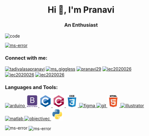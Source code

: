 <h1 align="center">Hi 👋, I'm Pranavi</h1>
<h3 align="center">An Enthusiast</h3>
<img align="center" alt="code" width="400" height:"400" src="https://media.istockphoto.com/vectors/children-coding-lettering-vector-id1084848808?k=6&m=1084848808&s=612x612&w=0&h=-dMJ7j5GXAmrpkeKuV3fUavoE34Aqa04mrF7_oBE9Nc=">
<p align="left"> <a href="https://github.com/ryo-ma/github-profile-trophy"><img src="https://github-profile-trophy.vercel.app/?username=ms-error" alt="ms-error" /></a> </p>

<h3 align="left">Connect with me:</h3>
<p align="left">
<a href="https://kaggle.com/tadivalasapranavi" target="blank"><img align="center" src="https://raw.githubusercontent.com/rahuldkjain/github-profile-readme-generator/master/src/images/icons/Social/kaggle.svg" alt="tadivalasapranavi" height="30" width="40" /></a>
<a href="https://instagram.com/ms_giggless" target="blank"><img align="center" src="https://raw.githubusercontent.com/rahuldkjain/github-profile-readme-generator/master/src/images/icons/Social/instagram.svg" alt="ms_giggless" height="30" width="40" /></a>
<a href="https://www.codechef.com/users/pranavi29" target="blank"><img align="center" src="https://cdn.jsdelivr.net/npm/simple-icons@3.1.0/icons/codechef.svg" alt="pranavi29" height="30" width="40" /></a>
<a href="https://www.hackerrank.com/iec2020026" target="blank"><img align="center" src="https://raw.githubusercontent.com/rahuldkjain/github-profile-readme-generator/master/src/images/icons/Social/hackerrank.svg" alt="iec2020026" height="30" width="40" /></a>
<a href="https://codeforces.com/profile/iec2020026" target="blank"><img align="center" src="https://cdn.jsdelivr.net/npm/simple-icons@3.0.1/icons/codeforces.svg" alt="iec2020026" height="30" width="40" /></a>
<a href="https://www.hackerearth.com/iec2020026" target="blank"><img align="center" src="https://raw.githubusercontent.com/rahuldkjain/github-profile-readme-generator/master/src/images/icons/Social/hackerearth.svg" alt="iec2020026" height="30" width="40" /></a>
</p>

<h3 align="left">Languages and Tools:</h3>
<p align="left"> <a href="https://www.arduino.cc/" target="_blank"> <img src="https://cdn.worldvectorlogo.com/logos/arduino-1.svg" alt="arduino" width="40" height="40"/> </a> <a href="https://getbootstrap.com" target="_blank"> <img src="https://raw.githubusercontent.com/devicons/devicon/master/icons/bootstrap/bootstrap-plain-wordmark.svg" alt="bootstrap" width="40" height="40"/> </a> <a href="https://www.cprogramming.com/" target="_blank"> <img src="https://raw.githubusercontent.com/devicons/devicon/master/icons/c/c-original.svg" alt="c" width="40" height="40"/> </a> <a href="https://www.w3schools.com/cpp/" target="_blank"> <img src="https://raw.githubusercontent.com/devicons/devicon/master/icons/cplusplus/cplusplus-original.svg" alt="cplusplus" width="40" height="40"/> </a> <a href="https://www.w3schools.com/css/" target="_blank"> <img src="https://raw.githubusercontent.com/devicons/devicon/master/icons/css3/css3-original-wordmark.svg" alt="css3" width="40" height="40"/> </a> <a href="https://www.figma.com/" target="_blank"> <img src="https://www.vectorlogo.zone/logos/figma/figma-icon.svg" alt="figma" width="40" height="40"/> </a> <a href="https://git-scm.com/" target="_blank"> <img src="https://www.vectorlogo.zone/logos/git-scm/git-scm-icon.svg" alt="git" width="40" height="40"/> </a> <a href="https://www.w3.org/html/" target="_blank"> <img src="https://raw.githubusercontent.com/devicons/devicon/master/icons/html5/html5-original-wordmark.svg" alt="html5" width="40" height="40"/> </a> <a href="https://www.adobe.com/in/products/illustrator.html" target="_blank"> <img src="https://www.vectorlogo.zone/logos/adobe_illustrator/adobe_illustrator-icon.svg" alt="illustrator" width="40" height="40"/> </a> <a href="https://www.mathworks.com/" target="_blank"> <img src="https://upload.wikimedia.org/wikipedia/commons/2/21/Matlab_Logo.png" alt="matlab" width="40" height="40"/> </a> <a href="https://developer.apple.com/library/archive/documentation/Cocoa/Conceptual/ProgrammingWithObjectiveC/Introduction/Introduction.html" target="_blank"> <img src="https://www.vectorlogo.zone/logos/apple_objectivec/apple_objectivec-icon.svg" alt="objectivec" width="40" height="40"/> </a> <a href="https://www.python.org" target="_blank"> <img src="https://raw.githubusercontent.com/devicons/devicon/master/icons/python/python-original.svg" alt="python" width="40" height="40"/> </a> </p>

<p><img align="left" src="https://github-readme-stats.vercel.app/api/top-langs?username=ms-error&show_icons=true&locale=en&layout=compact" alt="ms-error" /></p>

<p>&nbsp;<img align="center" src="https://github-readme-stats.vercel.app/api?username=ms-error&show_icons=true&locale=en" alt="ms-error" /></p>
